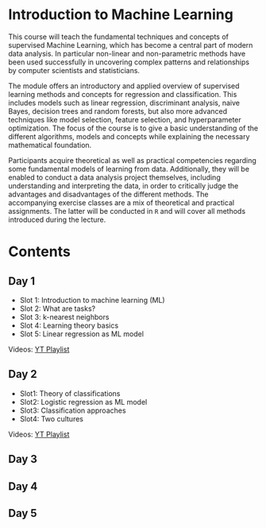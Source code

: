 # Introduction to Machine Learning

This course will teach the fundamental techniques and concepts of supervised Machine Learning, which has become a central part of modern data analysis. In particular non-linear and non-parametric methods have been used successfully in uncovering complex patterns and relationships by computer scientists and statisticians.

The module offers an introductory and applied overview of supervised learning methods and concepts for regression and classification. This includes models such as linear regression, discriminant analysis, naive Bayes, decision trees and random forests, but also more advanced techniques like model selection, feature selection, and hyperparameter optimization. The focus of the course is to give a basic understanding of the different algorithms, models and concepts while explaining the necessary mathematical foundation.

Participants acquire theoretical as well as practical competencies regarding some fundamental models of learning from data. Additionally, they will be enabled to conduct a data analysis project themselves, including understanding and interpreting the data, in order to critically judge the advantages and disadvantages of the different methods. The accompanying exercise classes are a mix of theoretical and practical assignments. The latter will be conducted in `R` and will cover all methods introduced during the lecture.


# Contents

## Day 1

- Slot 1: Introduction to machine learning (ML)
- Slot 2: What are tasks?
- Slot 3: k-nearest neighbors
- Slot 4: Learning theory basics
- Slot 5: Linear regression as ML model

Videos: <a href="https://www.youtube.com/playlist?list=PLMyWaJl2LoXyhFvMjtbBGs0Pi8khHbKm3" target="_blank">YT Playlist</a>

## Day 2
- Slot1: Theory of classifications
- Slot2: Logistic regression as ML model
- Slot3: Classification approaches
- Slot4: Two cultures

Videos: <a href="https://www.youtube.com/playlist?list=PLMyWaJl2LoXxjj3A-nctKtkG5xJqrdFMU" target="_blank">YT Playlist</a>

## Day 3

## Day 4

## Day 5

